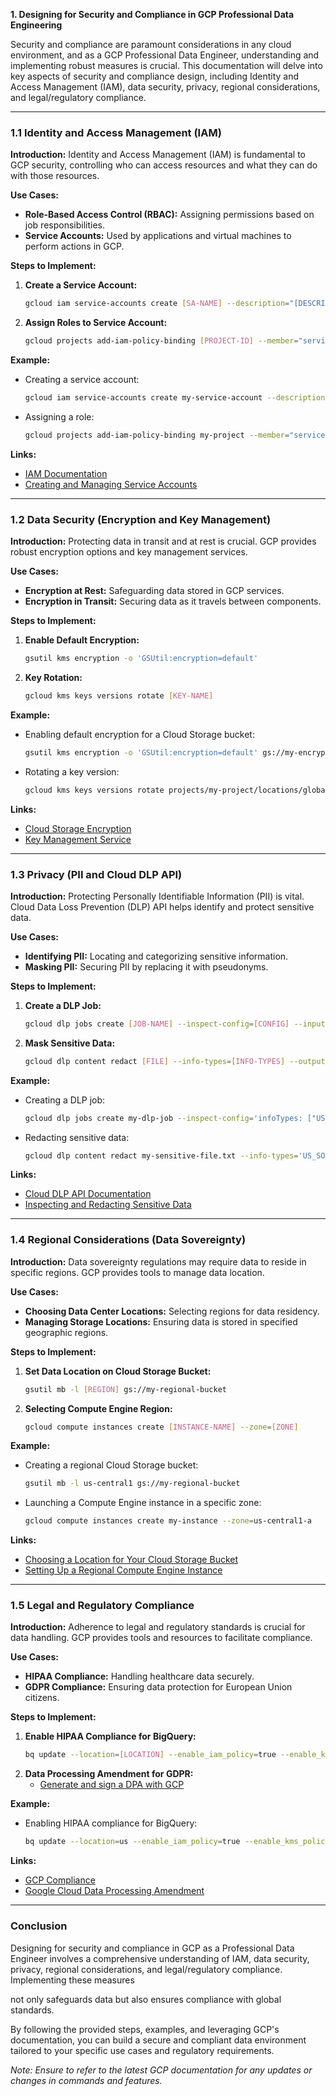 **1. Designing for Security and Compliance in GCP Professional Data Engineering**

Security and compliance are paramount considerations in any cloud environment, and as a GCP Professional Data Engineer, understanding and implementing robust measures is crucial. This documentation will delve into key aspects of security and compliance design, including Identity and Access Management (IAM), data security, privacy, regional considerations, and legal/regulatory compliance.

---

### **1.1 Identity and Access Management (IAM)**

**Introduction:**
Identity and Access Management (IAM) is fundamental to GCP security, controlling who can access resources and what they can do with those resources.

**Use Cases:**
- **Role-Based Access Control (RBAC):** Assigning permissions based on job responsibilities.
- **Service Accounts:** Used by applications and virtual machines to perform actions in GCP.

**Steps to Implement:**
1. **Create a Service Account:**
    ```bash
    gcloud iam service-accounts create [SA-NAME] --description="[DESCRIPTION]" --display-name="[DISPLAY-NAME]"
    ```
2. **Assign Roles to Service Account:**
    ```bash
    gcloud projects add-iam-policy-binding [PROJECT-ID] --member="serviceAccount:[SA-EMAIL]" --role="[ROLE]"
    ```

**Example:**
- Creating a service account:
    ```bash
    gcloud iam service-accounts create my-service-account --description="Data Processing Service Account" --display-name="Processing SA"
    ```
- Assigning a role:
    ```bash
    gcloud projects add-iam-policy-binding my-project --member="serviceAccount:my-service-account@my-project.iam.gserviceaccount.com" --role="roles/editor"
    ```

**Links:**
- [IAM Documentation](https://cloud.google.com/iam/docs)
- [Creating and Managing Service Accounts](https://cloud.google.com/iam/docs/creating-managing-service-accounts)

---

### **1.2 Data Security (Encryption and Key Management)**

**Introduction:**
Protecting data in transit and at rest is crucial. GCP provides robust encryption options and key management services.

**Use Cases:**
- **Encryption at Rest:** Safeguarding data stored in GCP services.
- **Encryption in Transit:** Securing data as it travels between components.

**Steps to Implement:**
1. **Enable Default Encryption:**
    ```bash
    gsutil kms encryption -o 'GSUtil:encryption=default'
    ```
2. **Key Rotation:**
    ```bash
    gcloud kms keys versions rotate [KEY-NAME]
    ```

**Example:**
- Enabling default encryption for a Cloud Storage bucket:
    ```bash
    gsutil kms encryption -o 'GSUtil:encryption=default' gs://my-encrypted-bucket
    ```
- Rotating a key version:
    ```bash
    gcloud kms keys versions rotate projects/my-project/locations/global/keyRings/my-key-ring/cryptoKeys/my-key
    ```

**Links:**
- [Cloud Storage Encryption](https://cloud.google.com/storage/docs/encryption)
- [Key Management Service](https://cloud.google.com/kms/docs)

---

### **1.3 Privacy (PII and Cloud DLP API)**

**Introduction:**
Protecting Personally Identifiable Information (PII) is vital. Cloud Data Loss Prevention (DLP) API helps identify and protect sensitive data.

**Use Cases:**
- **Identifying PII:** Locating and categorizing sensitive information.
- **Masking PII:** Securing PII by replacing it with pseudonyms.

**Steps to Implement:**
1. **Create a DLP Job:**
    ```bash
    gcloud dlp jobs create [JOB-NAME] --inspect-config=[CONFIG] --input-content=[FILE]
    ```
2. **Mask Sensitive Data:**
    ```bash
    gcloud dlp content redact [FILE] --info-types=[INFO-TYPES] --output-file=[OUTPUT-FILE]
    ```

**Example:**
- Creating a DLP job:
    ```bash
    gcloud dlp jobs create my-dlp-job --inspect-config='infoTypes: ["US_SOCIAL_SECURITY_NUMBER"]' --input-content='Hello, my SSN is 123-45-6789.'
    ```
- Redacting sensitive data:
    ```bash
    gcloud dlp content redact my-sensitive-file.txt --info-types='US_SOCIAL_SECURITY_NUMBER' --output-file=my-redacted-file.txt
    ```

**Links:**
- [Cloud DLP API Documentation](https://cloud.google.com/dlp/docs)
- [Inspecting and Redacting Sensitive Data](https://cloud.google.com/dlp/docs/inspecting-text)

---

### **1.4 Regional Considerations (Data Sovereignty)**

**Introduction:**
Data sovereignty regulations may require data to reside in specific regions. GCP provides tools to manage data location.

**Use Cases:**
- **Choosing Data Center Locations:** Selecting regions for data residency.
- **Managing Storage Locations:** Ensuring data is stored in specified geographic regions.

**Steps to Implement:**
1. **Set Data Location on Cloud Storage Bucket:**
    ```bash
    gsutil mb -l [REGION] gs://my-regional-bucket
    ```
2. **Selecting Compute Engine Region:**
    ```bash
    gcloud compute instances create [INSTANCE-NAME] --zone=[ZONE]
    ```

**Example:**
- Creating a regional Cloud Storage bucket:
    ```bash
    gsutil mb -l us-central1 gs://my-regional-bucket
    ```
- Launching a Compute Engine instance in a specific zone:
    ```bash
    gcloud compute instances create my-instance --zone=us-central1-a
    ```

**Links:**
- [Choosing a Location for Your Cloud Storage Bucket](https://cloud.google.com/storage/docs/locations)
- [Setting Up a Regional Compute Engine Instance](https://cloud.google.com/compute/docs/instances/create-start-instance#start)

---

### **1.5 Legal and Regulatory Compliance**

**Introduction:**
Adherence to legal and regulatory standards is crucial for data handling. GCP provides tools and resources to facilitate compliance.

**Use Cases:**
- **HIPAA Compliance:** Handling healthcare data securely.
- **GDPR Compliance:** Ensuring data protection for European Union citizens.

**Steps to Implement:**
1. **Enable HIPAA Compliance for BigQuery:**
    ```bash
    bq update --location=[LOCATION] --enable_iam_policy=true --enable_kms_policy=true --service_account_email=[SERVICE-ACCOUNT-EMAIL]
    ```
2. **Data Processing Amendment for GDPR:**
    - [Generate and sign a DPA with GCP](https://cloud.google.com/security/gdpr)

**Example:**
- Enabling HIPAA compliance for BigQuery:
    ```bash
    bq update --location=us --enable_iam_policy=true --enable_kms_policy=true --service_account_email=my-service-account@my-project.iam.gserviceaccount.com
    ```

**Links:**
- [GCP Compliance](https://cloud.google.com/security/compliance)
- [Google Cloud Data Processing Amendment](https://cloud.google.com/terms/dpa)

---

### **Conclusion**

Designing for security and compliance in GCP as a Professional Data Engineer involves a comprehensive understanding of IAM, data security, privacy, regional considerations, and legal/regulatory compliance. Implementing these measures

 not only safeguards data but also ensures compliance with global standards.

By following the provided steps, examples, and leveraging GCP's documentation, you can build a secure and compliant data environment tailored to your specific use cases and regulatory requirements.

*Note: Ensure to refer to the latest GCP documentation for any updates or changes in commands and features.*
